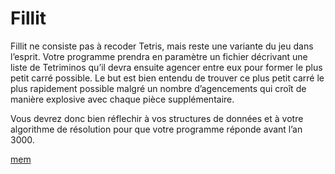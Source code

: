 # Fillit

Fillit ne consiste pas à recoder Tetris, mais reste une variante du jeu dans l’esprit.
Votre programme prendra en paramètre un fichier décrivant une liste de Tetriminos
qu’il devra ensuite agencer entre eux pour former le plus petit carré possible. Le but est
bien entendu de trouver ce plus petit carré le plus rapidement possible malgré un nombre
d’agencements qui croît de manière explosive avec chaque pièce supplémentaire.

Vous devrez donc bien réflechir à vos structures de données et à votre algorithme de
résolution pour que votre programme réponde avant l’an 3000.

[mem](https://image.prntscr.com/image/umD6RZ_ZTkqWaXH3o7yp8Q.png)
